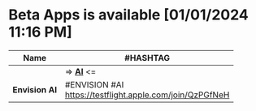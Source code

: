 # Beta Apps is available	[01/01/2024 11:16 PM]
| Name | #HASHTAG | 
 | --- | --- | 
|| => **[AI](https://departures.to/tags/ai)** <= |
| **Envision AI** | #ENVISION #AI<br />https://testflight.apple.com/join/QzPGfNeH |